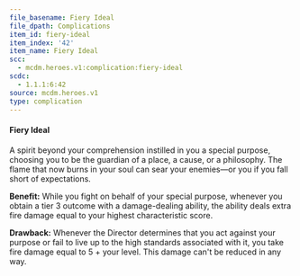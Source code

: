```yaml
---
file_basename: Fiery Ideal
file_dpath: Complications
item_id: fiery-ideal
item_index: '42'
item_name: Fiery Ideal
scc:
  - mcdm.heroes.v1:complication:fiery-ideal
scdc:
  - 1.1.1:6:42
source: mcdm.heroes.v1
type: complication
---
```


#### Fiery Ideal

A spirit beyond your comprehension instilled in you a special purpose, choosing you to be the guardian of a place, a cause, or a philosophy. The flame that now burns in your soul can sear your enemies—or you if you fall short of expectations.

**Benefit:** While you fight on behalf of your special purpose, whenever you obtain a tier 3 outcome with a damage-dealing ability, the ability deals extra fire damage equal to your highest characteristic score.

**Drawback:** Whenever the Director determines that you act against your purpose or fail to live up to the high standards associated with it, you take fire damage equal to 5 + your level. This damage can't be reduced in any way.
